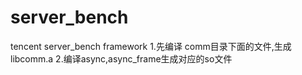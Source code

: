 # server_bench
tencent server_bench framework
1.先编译 comm目录下面的文件,生成libcomm.a
2.编译async,async_frame生成对应的so文件
